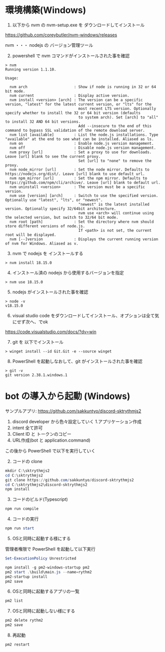 
# 環境構築(Windows)
1. 以下から nvm の nvm-setup.exe を ダウンロードしてインストール

https://github.com/coreybutler/nvm-windows/releases

nvm ・・・ nodejs の バージョン管理ツール

2. powershell で nvm コマンドがインストールされた事を確認
```
> nvm
Running version 1.1.10.

Usage:

  nvm arch                     : Show if node is running in 32 or 64 bit mode.
  nvm current                  : Display active version.
  nvm install <version> [arch] : The version can be a specific version, "latest" for the latest current version, or "lts" for the
                                 most recent LTS version. Optionally specify whether to install the 32 or 64 bit version (defaults
                                 to system arch). Set [arch] to "all" to install 32 AND 64 bit versions.
                                 Add --insecure to the end of this command to bypass SSL validation of the remote download server.
  nvm list [available]         : List the node.js installations. Type "available" at the end to see what can be installed. Aliased as ls.
  nvm on                       : Enable node.js version management.
  nvm off                      : Disable node.js version management.
  nvm proxy [url]              : Set a proxy to use for downloads. Leave [url] blank to see the current proxy.
                                 Set [url] to "none" to remove the proxy.
  nvm node_mirror [url]        : Set the node mirror. Defaults to https://nodejs.org/dist/. Leave [url] blank to use default url.
  nvm npm_mirror [url]         : Set the npm mirror. Defaults to https://github.com/npm/cli/archive/. Leave [url] blank to default url.
  nvm uninstall <version>      : The version must be a specific version.
  nvm use [version] [arch]     : Switch to use the specified version. Optionally use "latest", "lts", or "newest".
                                 "newest" is the latest installed version. Optionally specify 32/64bit architecture.
                                 nvm use <arch> will continue using the selected version, but switch to 32/64 bit mode.
  nvm root [path]              : Set the directory where nvm should store different versions of node.js.
                                 If <path> is not set, the current root will be displayed.
  nvm [--]version              : Displays the current running version of nvm for Windows. Aliased as v.
```

3. nvm で nodejs を インストールする
```
> nvm install 18.15.0
```

4. インストール済の nodejs から使用するバージョンを指定
```
> nvm use 18.15.0
```

5. nodejs がインストールされた事を確認
```
> node -v
v18.15.0
```

6. visual studio code をダウンロードしてインストール、オプションは全て気にせず次へ、でok

https://code.visualstudio.com/docs/?dv=win

7. git を 以下でインストール
```
> winget install --id Git.Git -e --source winget
```

8. PowerShell を起動しなおして、git がインストールされた事を確認
```
> git -v
git version 2.38.1.windows.1
```

# bot の導入から起動 (Windows)

サンプルアプリ: https://github.com/sakkuntyo/discord-sktrythmjs2

1. discord developer から色々設定していく
  1.アプリケーション作成
  2. intent 全て許可
  3. Client ID と トークンのコピー
  4. URL作成(bot と application.command)

この後から PowerShell で以下を実行していく

2. コードの clone

```PowerShell
mkdir C:\sktrythmjs2
cd C:\sktrythmjs2
git clone https://github.com/sakkuntyo/discord-sktrythmjs2
cd C:\sktrythmjs2\discord-sktrythmjs2
npm install
```

3. コードのビルド(Typescript)

```PowerShell
npm run compile
```

4. コードの実行

```PowerShell
npm run start
```

5. OSと同時に起動する様にする

管理者権限で PowerShell を起動して以下実行

```PowerShell
Set-ExecutionPolicy Unrestricted
```

```PowerShell
npm install -g pm2-windows-startup pm2
pm2 start .\build\main.js --name=rythm2
pm2-startup install
pm2 save
```

6. OSと同時に起動するアプリの一覧

```PowerShell
pm2 list
```

7. OSと同時に起動しない様にする

```PowerShell
pm2 delete rythm2
pm2 save
```

8. 再起動

```PowerShell
pm2 restart
```
